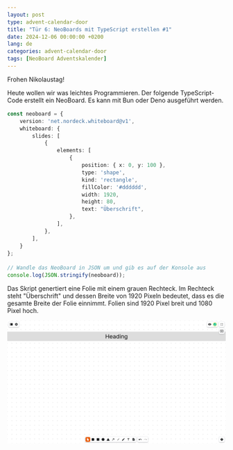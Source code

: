 ```yaml
---
layout: post
type: advent-calendar-door
title: "Tür 6: NeoBoards mit TypeScript erstellen #1"
date: 2024-12-06 00:00:00 +0200
lang: de
categories: advent-calendar-door
tags: [NeoBoard Adventskalender]
---
```


Frohen Nikolaustag!

Heute wollen wir was leichtes Programmieren. Der folgende TypeScript-Code erstellt ein NeoBoard. Es kann mit Bun oder Deno ausgeführt werden.

```ts
const neoboard = {
    version: 'net.nordeck.whiteboard@v1',
    whiteboard: {
        slides: [
            {
                elements: [
                    {
                        position: { x: 0, y: 100 },
                        type: 'shape',
                        kind: 'rectangle',
                        fillColor: '#dddddd',
                        width: 1920,
                        height: 80,
                        text: "Überschrift",
                    },
                ],
            },
        ],
    }
};

// Wandle das NeoBoard in JSON um und gib es auf der Konsole aus
console.log(JSON.stringify(neoboard));
```

Das Skript genertiert eine Folie mit einem grauen Rechteck. Im Rechteck steht "Überschrift" und dessen Breite von 1920 Pixeln bedeutet, dass es die gesamte Breite der Folie einnimmt. Folien sind 1920 Pixel breit und 1080 Pixel hoch.

![](./example1.png)
